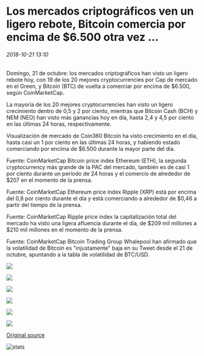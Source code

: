 # Los mercados criptográficos ven un ligero rebote, Bitcoin comercia por encima de $6.500 otra vez ...

###### 2018-10-21 13:10

Domingo, 21 de octubre: los mercados criptográficos han visto un ligero rebote hoy, con 19 de los 20 mejores cryptocurrencies por Cap de mercado en el Green, y Bitcoin (BTC) de vuelta a comerciar por encima de $6.500, según CoinMarketCap.

La mayoría de los 20 mejores cryptocurrencies han visto un ligero crecimiento dentro de 0,5 y 2 por ciento, mientras que Bitcoin Cash (BCH) y NEM (NEO) han visto más ganancias hoy en día, hasta 2,4 y 4,5 por ciento en las últimas 24 horas, respectivamente.

Visualización de mercado de Coin360 Bitcoin ha visto crecimiento en el día, hasta casi un 1 por ciento en las últimas 24 horas, y habiendo estado comerciando por encima de $6.500 durante la mayor parte del día.

Fuente: CoinMarketCap Bitcoin price index Ethereum (ETH), la segunda cryptocurrency más grande de la PAC del mercado, también es de casi 1 por ciento durante un período de 24 horas y el comercio de alrededor de $207 en el momento de la prensa.

Fuente: CoinMarketCap Ethereum price index Ripple (XRP) está por encima del 0,8 por ciento durante el día y está comerciando a alrededor de $0,46 a partir del tiempo de la prensa.

Fuente: CoinMarketCap Ripple price index la capitalización total del mercado ha visto una ligera afluencia durante el día, de $209 mil millones a $210 mil millones en el momento de la prensa.

Fuente: CoinMarketCap Bitcoin Trading Group Whalepool han afirmado que la volatilidad de Bitcoin es "injustamente" baja en su Tweet desde el 21 de octubre, apuntando a la tabla de volatilidad de BTC/USD.

![](https://s3.cointelegraph.com/storage/uploads/view/a0b20b33e3bd94379a39970cacaccf7e.png)

![](https://s3.cointelegraph.com/storage/uploads/view/b346c8497900cd4c415cd93825bac060.png)

![](https://s3.cointelegraph.com/storage/uploads/view/0c2f779e6c0a78562b7ffa88a4e7a4f1.png)

![](https://s3.cointelegraph.com/storage/uploads/view/8b1b512d13d3ee5b041c003e54a2433f.png)

![](https://s3.cointelegraph.com/storage/uploads/view/b6fba3216c1f4e7050d0d55eebe93bf0.png)

![](https://s3.cointelegraph.com/storage/uploads/view/449e9ed3f5f27999a0e7999b8fe353e2.png)

[Original source](https://cointelegraph.com/news/crypto-markets-see-slight-rebound-bitcoin-trades-above-6-500-again)

![stats](https://c.statcounter.com/11760860/0/a89fa40b/1/ "stats")